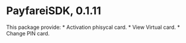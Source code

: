 # PayfareiSDK, 0.1.11
 This package provide:
    * Activation phisycal card.
    * View Virtual card.
    * Change PIN card.
